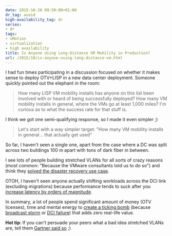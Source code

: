 ```yaml
---
date: 2015-10-26 09:50:00+01:00
dr_tag: avoid
high-availability_tag: dr
series:
- dr
tags:
- vMotion
- virtualization
- high availability
title: Is Anyone Using Long-Distance VM Mobility in Production?
url: /2015/10/is-anyone-using-long-distance-vm.html
---
```

I had fun times participating in a discussion focused on whether it makes sense to deploy OTV+LISP in a new data center deployment. Someone quickly pointed out the elephant in the room:

> How many LISP VM mobility installs has anyone on this list been involved with or heard of being successfully deployed? How many VM mobility installs in general, where the VMs go at least 1,000 miles? I\'m curious as to what the success rate for that stuff is.

I think we got one semi-qualifying response, so I made it even simpler ;)
<!--more-->
> Let's start with a way simpler target: \"How many VM mobility installs in general... that actually get used"

So far, I haven't seen a single one, apart from the case where a DC was split across two buildings 100 m apart with tons of dark fiber in between.

I see lots of people building stretched VLANs for all sorts of crazy reasons (most common: "Because the VMware consultants told us to do so") and think they [solved the disaster recovery use case](/2013/01/long-distance-vmotion-stretched-ha.html).

OTOH, I haven't seen anyone actually shifting workloads across the DCI link (excluding migrations) because performance tends to suck after you [increase latency by orders of magnitude](/2015/01/latency-killer-of-spread-out.html).

In summary, a lot of people spend significant amount of money (OTV licenses), time and mental energy to [create a ticking bomb](/2011/12/large-scale-l2-dci-true-story.html) (because [broadcast storm](/2012/05/layer-2-network-is-single-failure.html) or [DCI failure](/2011/06/stretched-clusters-almost-as-good-as.html)) that adds zero real-life value.

**Hot tip**: If you can't persuade your peers what a bad idea stretched VLANs are, tell them [Gartner said so](/2015/09/blessed-by-gartner-stretched-vlans-make.html) ;)
